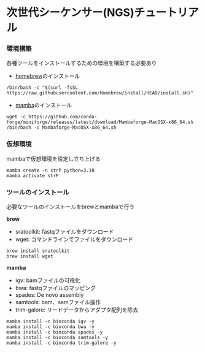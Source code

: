 # 次世代シーケンサー(NGS)チュートリアル 
  
### 環境構築
各種ツールをインストールするための環境を構築する必要あり
- [homebrew](https://brew.sh/index_ja)のインストール
```
/bin/bash -c "$(curl -fsSL https://raw.githubusercontent.com/Homebrew/install/HEAD/install.sh)"	
```
- [mamba](https://github.com/conda-forge/miniforge)のインストール
```
wget -c https://github.com/conda-forge/miniforge/releases/latest/download/Mambaforge-MacOSX-x86_64.sh
/bin/bash -c Mambaforge-MacOSX-x86_64.sh
```

### 仮想環境
mambaで仮想環境を設定し立ち上げる
```
mamba create -n strP python=3.10
mamba activate strP
```

### ツールのインストール
必要なツールのインストールをbrewとmambaで行う

**brew**
- sratoolkit: fastqファイルをダウンロード
- wget: コマンドラインでファイルをダウンロード
```
brew install sratoolkit
brew install wget
```

**mamba**
- igv: bamファイルの可視化
- bwa: fastqファイルのマッピング
- spades: De novo assembly
- samtools: bam、samファイル操作
- trim-galore: リードデータからアダプタ配列を除去
```
mamba install -c bioconda igv -y
mamba install -c bioconda bwa -y
mamba install -c bioconda spades -y
mamba install -c bioconda samtools -y
mamba install -c bioconda trim-galore -y
```

